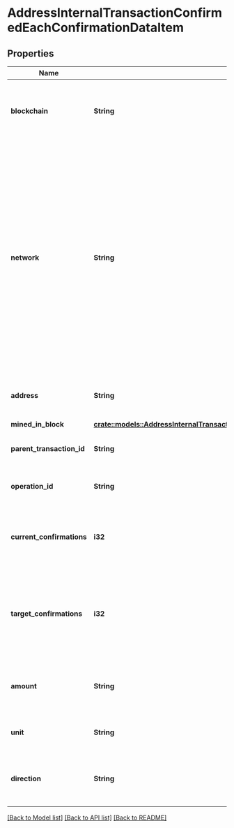 # AddressInternalTransactionConfirmedEachConfirmationDataItem

## Properties

Name | Type | Description | Notes
------------ | ------------- | ------------- | -------------
**blockchain** | **String** | Represents the specific blockchain protocol name, e.g. Ethereum, Bitcoin, etc. | 
**network** | **String** | Represents the name of the blockchain network used; blockchain networks are usually identical as technology and software, but they differ in data, e.g. - \"mainnet\" is the live network with actual data while networks like \"testnet\", \"ropsten\", \"rinkeby\" are test networks. | 
**address** | **String** | Defines the specific address of the internal transaction. | 
**mined_in_block** | [**crate::models::AddressInternalTransactionConfirmedEachConfirmationDataItemMinedInBlock**](AddressInternalTransactionConfirmedEachConfirmation_data_item_minedInBlock.md) |  | 
**parent_transaction_id** | **String** | Defines the Parent Transaction's unique ID. | 
**operation_id** | **String** | Defines the specific operation's unique ID. | 
**current_confirmations** | **i32** | Defines the number of currently received confirmations for the transaction. | 
**target_confirmations** | **i32** | Defines the number of confirmation transactions requested as callbacks, i.e. the system can notify till the n-th confirmation. | 
**amount** | **String** | Defines the amount of coins sent with the confirmed transaction. | 
**unit** | **String** | Defines the unit of the transaction, e.g. Gwei. | 
**direction** | **String** | Defines whether the transaction is \"incoming\" or \"outgoing\". | 

[[Back to Model list]](../README.md#documentation-for-models) [[Back to API list]](../README.md#documentation-for-api-endpoints) [[Back to README]](../README.md)


